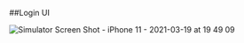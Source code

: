 ##Login UI


![Simulator Screen Shot - iPhone 11 - 2021-03-19 at 19 49 09](https://user-images.githubusercontent.com/42458038/111854327-a5305680-88ec-11eb-9772-5ef11684f70c.png)
